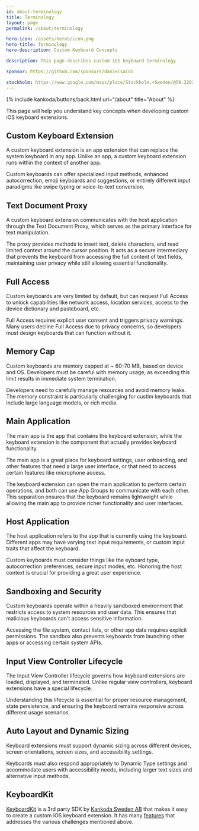 ```yaml
---
id: about-terminology
title: Terminology
layout: page
permalink: /about/terminology

hero-icon: /assets/heros/icon.png
hero-title: Terminology
hero-description: Custom Keyboard Concepts

description: This page describes custom iOS keyboard terminology

sponsor: https://github.com/sponsors/danielsaidi

stockholm: https://www.google.com/maps/place/Stockholm,+Sweden/@59.3262131,17.8172499,11z/data=!3m1!4b1!4m6!3m5!1s0x465f763119640bcb:0xa80d27d3679d7766!8m2!3d59.3293235!4d18.0685808!16zL20vMDZteHM
---
```


<p>{% include kankoda/buttons/back.html url="/about" title="About" %}</p>


This page will help you understand key concepts when developing custom iOS keyboard extensions.

## Custom Keyboard Extension

A custom keyboard extension is an app extension that can replace the system keyboard in any app. Unlike an app, a custom keyboard extension runs within the context of another app.

Custom keyboards can offer specialized input methods, enhanced autocorrection, emoji keyboards and suggestions, or entirely different input paradigms like swipe typing or voice-to-text conversion.

## Text Document Proxy

A custom keyboard extension communicates with the host application through the Text Document Proxy, which serves as the primary interface for text manipulation. 

The proxy provides methods to insert text, delete characters, and read limited context around the cursor position. It acts as a secure intermediary that prevents the keyboard from accessing the full content of text fields, maintaining user privacy while still allowing essential functionality.

## Full Access

Custom keyboards are very limited by default, but can request Full Access to unlock capabilities like network access, location services, access to the device dictionary and pasteboard, etc.

Full Access requires explicit user consent and triggers privacy warnings. Many users decline Full Access due to privacy concerns, so developers must design keyboards that can function without it.

## Memory Cap

Custom keyboards are memory capped at ~ 60-70 MB, based on device and OS. Developers must be careful with memory usage, as exceeding this limit results in immediate system termination. 

Developers need to carefully manage resources and avoid memory leaks. The memory constraint is particularly challenging for custlm keyboards that include large language models, or rich media.

## Main Application

The main app is the app that contains the keyboard extension, while the keyboard extension is the component that actually provides keyboard functionality.

The main app is a great place for keyboard settings, user onboarding, and other features that need a large user interface, or that need to access certain features like microphone access.

The keyboard extension can open the main application to perform certain operations, and both can use App Groups to communicate with each other. This separation ensures that the keyboard remains lightweight while allowing the main app to provide richer functionality and user interfaces.

## Host Application

The host application refers to the app that is currently using the keyboard. Different apps may have varying text input requirements, or custom input traits that affect the keyboard. 

Custom keyboards must consider things like the eyboard type, autocorrection preferences, secure input modes, etc. Honoring the host context is crucial for providing a great user experience.

## Sandboxing and Security

Custom keyboards operate within a heavily sandboxed environment that restricts access to system resources and user data. This ensures that malicious keyboards can't access sensitive information. 

Accessing the file system, contact lists, or other app data requires explicit permissions. The sandbox also prevents keyboards from launching other apps or accessing certain system APIs.

## Input View Controller Lifecycle

The Input View Controller lifecycle governs how keyboard extensions are loaded, displayed, and terminated. Unlike regular view controllers, keyboard extensions have a special lifecycle.

Understanding this lifecycle is essential for proper resource management, state persistence, and ensuring the keyboard remains responsive across different usage scenarios.

## Auto Layout and Dynamic Sizing

Keyboard extensions must support dynamic sizing across different devices, screen orientations, screen sizes, and accessibility settings. 

Keyboards must also respond appropriately to Dynamic Type settings and accommodate users with accessibility needs, including larger text sizes and alternative input methods.

## KeyboardKit

[KeyboardKit](/) is a 3rd party SDK by [Kankoda Sweden AB](https://kankoda.com) that makes it easy to create a custom iOS keyboard extension. It has many [features](/features) that addresses the various challenges mentioned above.